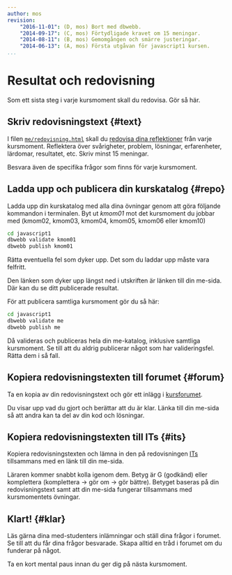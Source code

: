 ```yaml
---
author: mos
revision:
    "2016-11-01": (D, mos) Bort med dbwebb.
    "2014-09-17": (C, mos) Förtydligade kravet om 15 meningar.
    "2014-08-11": (B, mos) Gemomgången och smärre justeringar.
    "2014-06-13": (A, mos) Första utgåvan för javascript1 kursen.
...
```

Resultat och redovisning
==================================

Som ett sista steg i varje kursmoment skall du redovisa. Gör så här.

<!--more-->



Skriv redovisningstext {#text}
---------------------------------------

I filen [`me/redovisning.html`](javascript1/repo/me/redovisning.html) skall du [redovisa dina reflektioner](kunskap/att-skriva-en-bra-redovisningstext) från varje kursmoment. Reflektera över svårigheter, problem, lösningar, erfarenheter, lärdomar, resultatet, etc. Skriv minst 15 meningar.

Besvara även de specifika frågor som finns för varje kursmoment.



Ladda upp och publicera din kurskatalog {#repo}
---------------------------------------

Ladda upp din kurskatalog med alla dina övningar genom att göra följande kommandon i terminalen. Byt ut *kmom01* mot det kursmoment du jobbar med (kmom02, kmom03, kmom04, kmom05, kmom06 eller kmom10)

```bash
cd javascript1
dbwebb validate kmom01
dbwebb publish kmom01
```

Rätta eventuella fel som dyker upp. Det som du laddar upp måste vara felfritt. 

Den länken som dyker upp längst ned i utskriften är länken till din me-sida. Där kan du se ditt publicerade resultat.

För att publicera samtliga kursmoment gör du så här:

```bash
cd javascript1
dbwebb validate me
dbwebb publish me
```

Då valideras och publiceras hela din me-katalog, inklusive samtliga kursmoment. Se till att du aldrig publicerar något som har valideringsfel. Rätta dem i så fall.



Kopiera redovisningstexten till forumet {#forum}
---------------------------------------

Ta en kopia av din redovisningstext och gör ett inlägg i [kursforumet](forum/utbildning/javascript1). 

Du visar upp vad du gjort och berättar att du är klar. Länka till din me-sida så att andra kan ta del av din kod och lösningar.



Kopiera redovisningstexten till ITs {#its}
---------------------------------------

Kopiera redovisningstexten och lämna in den på redovisningen [ITs](bth#its) tillsammans med en länk till din me-sida. 

Läraren kommer snabbt kolla igenom dem. Betyg är G (godkänd) eller komplettera (komplettera -> gör om -> gör bättre). Betyget baseras på din redovisningstext samt att din me-sida fungerar tillsammans med kursmomentets övningar.



Klart! {#klar}
---------------------------------------

Läs gärna dina med-studenters inlämningar och ställ dina frågor i forumet. Se till att du får dina frågor besvarade. Skapa alltid en tråd i forumet om du funderar på något.

Ta en kort mental paus innan du ger dig på nästa kursmoment.
